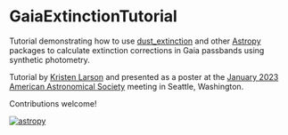 # GaiaExtinctionTutorial

Tutorial demonstrating how to use [dust_extinction](https://github.com/karllark/dust_extinction) and other [Astropy](https://www.astropy.org) 
packages to calculate extinction corrections in Gaia passbands using synthetic photometry.

Tutorial by [Kristen Larson](https://github.com/krislars) and presented as a poster at the [January 2023 American Astronomical Society](https://ui.adsabs.harvard.edu/abs/2023AAS...24126903L/abstract) meeting in Seattle, Washington. 

Contributions welcome!

[![astropy](http://img.shields.io/badge/powered%20by-AstroPy-orange.svg?style=flat)](http://www.astropy.org/)
